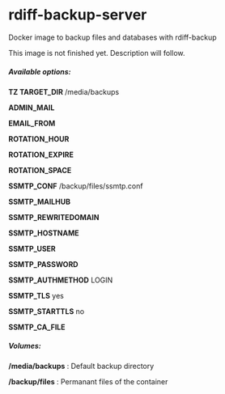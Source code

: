 # rdiff-backup-server

Docker image to backup files and databases with rdiff-backup

This image is not finished yet. Description will follow.

##### Available options: 

**TZ TARGET_DIR** /media/backups

**ADMIN_MAIL**

**EMAIL_FROM**

**ROTATION_HOUR**

**ROTATION_EXPIRE**

**ROTATION_SPACE**

**SSMTP_CONF** /backup/files/ssmtp.conf

**SSMTP_MAILHUB**

**SSMTP_REWRITEDOMAIN**

**SSMTP_HOSTNAME**

**SSMTP_USER**

**SSMTP_PASSWORD**

**SSMTP_AUTHMETHOD** LOGIN

**SSMTP_TLS** yes

**SSMTP_STARTTLS** no

**SSMTP_CA_FILE**

##### Volumes:

**/media/backups** : Default backup directory

**/backup/files** : Permanant files of the container